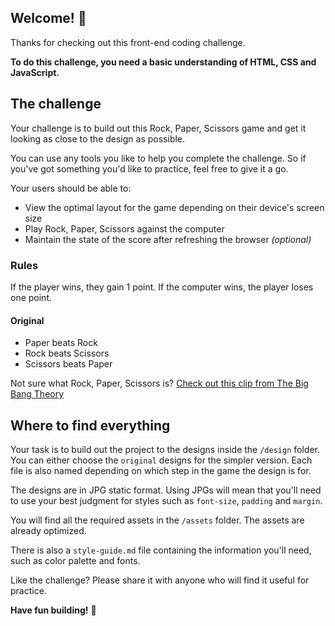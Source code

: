 ## Welcome! 👋

Thanks for checking out this front-end coding challenge.

**To do this challenge, you need a basic understanding of HTML, CSS and JavaScript.**

## The challenge

Your challenge is to build out this Rock, Paper, Scissors game and get it looking as close to the design as possible.

You can use any tools you like to help you complete the challenge. So if you've got something you'd like to practice, feel free to give it a go.

Your users should be able to:

- View the optimal layout for the game depending on their device's screen size
- Play Rock, Paper, Scissors against the computer
- Maintain the state of the score after refreshing the browser _(optional)_
  
### Rules

If the player wins, they gain 1 point. If the computer wins, the player loses one point.

#### Original

- Paper beats Rock
- Rock beats Scissors
- Scissors beats Paper

Not sure what Rock, Paper, Scissors is? [Check out this clip from The Big Bang Theory](https://www.youtube.com/watch?v=iSHPVCBsnLw)

## Where to find everything

Your task is to build out the project to the designs inside the `/design` folder. You can either choose the `original` designs for the simpler version. Each file is also named depending on which step in the game the design is for.

The designs are in JPG static format. Using JPGs will mean that you'll need to use your best judgment for styles such as `font-size`, `padding` and `margin`. 

You will find all the required assets in the `/assets` folder. The assets are already optimized.

There is also a `style-guide.md` file containing the information you'll need, such as color palette and fonts.



Like the challenge? Please share it with anyone who will find it useful for practice.

**Have fun building!** 🚀
